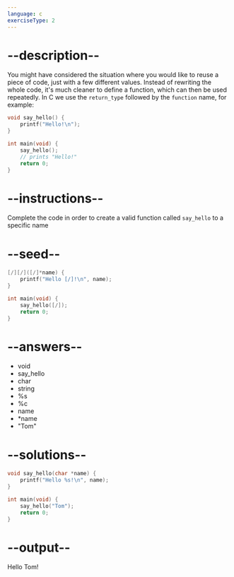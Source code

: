```yaml
---
language: c
exerciseType: 2
---
```


# --description--

You might have considered the situation where you would like to reuse a piece of code, just with a few different values.
Instead of rewriting the whole code, it's much cleaner to define a function, which can then be used repeatedly.
In C we use the `return_type` followed by the `function` name, for example:
```c
void say_hello() {
	printf("Hello!\n");
}

int main(void) {
	say_hello();
	// prints "Hello!"
	return 0;
}
```

# --instructions--

Complete the code in order to create a valid function called `say_hello` to a specific name

# --seed--

```c
[/][/]([/]*name) {
    printf("Hello [/]!\n", name);
}

int main(void) {
    say_hello([/]);
    return 0;
}
```

# --answers--

- void 
- say_hello
- char 
- string 
- %s
- %c
- name
- *name
- "Tom"

# --solutions--

```c
void say_hello(char *name) {
    printf("Hello %s!\n", name);
}

int main(void) {
    say_hello("Tom");
    return 0;
}
```

# --output--

Hello Tom!
